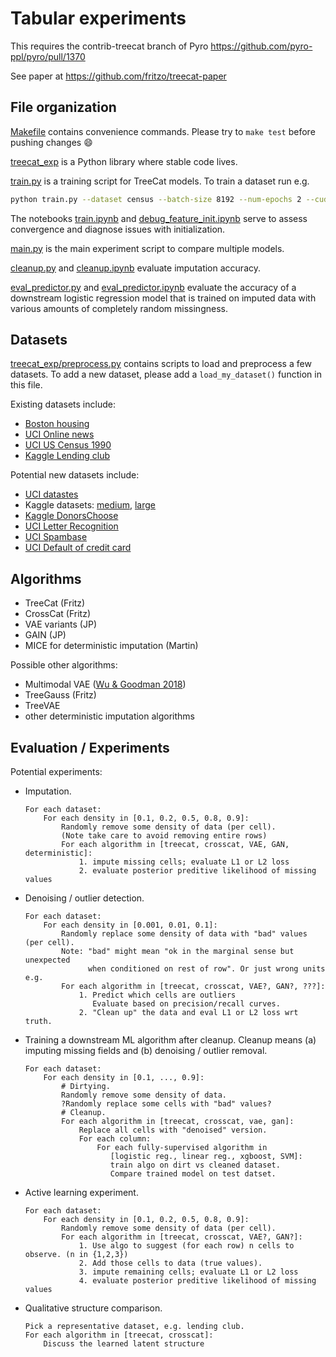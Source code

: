 # Tabular experiments

This requires the contrib-treecat branch of Pyro
https://github.com/pyro-ppl/pyro/pull/1370

See paper at
https://github.com/fritzo/treecat-paper

## File organization

[Makefile](Makefile) contains convenience commands.
Please try to `make test` before pushing changes :smile:

[treecat_exp](treecat_exp) is a Python library where stable code lives.

[train.py](train.py) is a training script for TreeCat models.
To train a dataset run e.g.
```sh
python train.py --dataset census --batch-size 8192 --num-epochs 2 --cuda
```
The notebooks
[train.ipynb](train.ipynb) and
[debug_feature_init.ipynb](debug_feature_init.ipynb)
serve to assess convergence and diagnose issues with initialization.

[main.py](main.py) is the main experiment script to compare multiple models.

[cleanup.py](cleanup.py) and
[cleanup.ipynb](cleanup.ipynb) evaluate imputation accuracy.

[eval_predictor.py](eval_predictor.py) and
[eval_predictor.ipynb](eval_predictor.ipynb)
evaluate the accuracy of a downstream logistic regression model that is trained on
imputed data with various amounts of completely random missingness.

## Datasets

[treecat_exp/preprocess.py](treecat_exp/preprocess.py)
contains scripts to load and preprocess a few datasets.
To add a new dataset, please add a `load_my_dataset()` function in this file.

Existing datasets include:
- [Boston housing](http://lib.stat.cmu.edu/datasets/boston)
- [UCI Online news](https://archive.ics.uci.edu/ml/datasets/Online+News+Popularity)
- [UCI US Census 1990](https://archive.ics.uci.edu/ml/datasets/US+Census+Data+%281990%29)
- [Kaggle Lending club](https://www.kaggle.com/wendykan/lending-club-loan-data)

Potential new datasets include:
- [UCI datastes](https://archive.ics.uci.edu/ml/datasets.php)
- Kaggle datasets:
  [medium](https://www.kaggle.com/datasets?sortBy=votes&group=public&page=1&pageSize=20&size=medium&filetype=all&license=all),
  [large](https://www.kaggle.com/datasets?sortBy=votes&group=public&page=1&pageSize=20&size=large&filetype=all&license=all)
- [Kaggle DonorsChoose](https://www.kaggle.com/donorschoose/io#Donors.csv)
- [UCI Letter Recognition](https://archive.ics.uci.edu/ml/datasets/Letter+Recognition)
- [UCI Spambase](https://archive.ics.uci.edu/ml/datasets/Spambase)
- [UCI Default of credit card](https://archive.ics.uci.edu/ml/datasets/default+of+credit+card+clients)

## Algorithms

- TreeCat (Fritz)
- CrossCat (Fritz)
- VAE variants (JP)
- GAIN (JP)
- MICE for deterministic imputation (Martin)

Possible other algorithms:
- Multimodal VAE ([Wu & Goodman 2018](https://arxiv.org/abs/1802.05335))
- TreeGauss (Fritz)
- TreeVAE
- other deterministic imputation algorithms

## Evaluation / Experiments

Potential experiments:

-   Imputation.
    ```
    For each dataset:
        For each density in [0.1, 0.2, 0.5, 0.8, 0.9]:
            Randomly remove some density of data (per cell).
            (Note take care to avoid removing entire rows)
            For each algorithm in [treecat, crosscat, VAE, GAN, deterministic]:
                1. impute missing cells; evaluate L1 or L2 loss
                2. evaluate posterior preditive likelihood of missing values
    ```
-   Denoising / outlier detection.
    ```
    For each dataset:
        For each density in [0.001, 0.01, 0.1]:
            Randomly replace some density of data with "bad" values (per cell).
            Note: "bad" might mean "ok in the marginal sense but unexpected
                  when conditioned on rest of row". Or just wrong units e.g.
            For each algorithm in [treecat, crosscat, VAE?, GAN?, ???]:
                1. Predict which cells are outliers
                   Evaluate based on precision/recall curves.
                2. "Clean up" the data and eval L1 or L2 loss wrt truth.
    ```
-   Training a downstream ML algorithm after cleanup.
    Cleanup means (a) imputing missing fields and (b) denoising / outlier removal.
    ```
    For each dataset:
        For each density in [0.1, ..., 0.9]:
            # Dirtying.
            Randomly remove some density of data.
            ?Randomly replace some cells with "bad" values?
            # Cleanup.
            For each algorithm in [treecat, crosscat, vae, gan]:
                Replace all cells with "denoised" version.
                For each column:
                    For each fully-supervised algorithm in
                       [logistic reg., linear reg., xgboost, SVM]:
                       train algo on dirt vs cleaned dataset.
                       Compare trained model on test datset.
    ```
-   Active learning experiment.
    ```
    For each dataset:
        For each density in [0.1, 0.2, 0.5, 0.8, 0.9]:
            Randomly remove some density of data (per cell).
            For each algorithm in [treecat, crosscat, VAE?, GAN?]:
                1. Use algo to suggest (for each row) n cells to observe. (n in {1,2,3})
                2. Add those cells to data (true values).
                3. impute remaining cells; evaluate L1 or L2 loss
                4. evaluate posterior preditive likelihood of missing values
    ```
- Qualitative structure comparison.
    ```
    Pick a representative dataset, e.g. lending club.
    For each algorithm in [treecat, crosscat]:
        Discuss the learned latent structure
    ```
